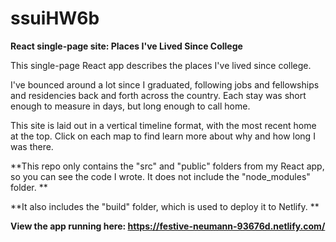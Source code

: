 # ssuiHW6b

**React single-page site: Places I've Lived Since College**

This single-page React app describes the places I've lived since college. 

I've bounced around a lot since I graduated, following jobs and fellowships and residencies back and forth across the country. Each stay was short enough to measure in days, but long enough to call home. 

This site is laid out in a vertical timeline format, with the most recent home at the top. Click on each map to find learn more about why and how long I was there.


**This repo only contains the "src" and "public" folders from my React app, so you can see the code I wrote. It does not include the "node_modules" folder. **

**It also includes the "build" folder, which is used to deploy it to Netlify. **

**View the app running here: https://festive-neumann-93676d.netlify.com/**

